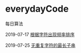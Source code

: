 # everydayCode
每日算法

2019-07-17 <a href ="code/FrequencySort.java">根据字符出现频率排序</a>

2019-07-25 <a href ="code/LengthOfLongestSubstring.java">无重复字符的最长子串</a>
